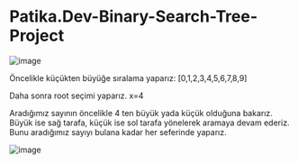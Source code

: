 # Patika.Dev-Binary-Search-Tree-Project
![image](https://github.com/muratoztin/Patika.Dev-Binary-Search-Tree-Project/assets/111575893/d9812445-03e6-4620-a922-406319f2dff0)

Öncelikle küçükten büyüğe sıralama yaparız:  [0,1,2,3,4,5,6,7,8,9]

Daha sonra root seçimi yaparız.  x=4

Aradığımız sayının öncelikle 4 ten büyük yada küçük olduğuna bakarız. Büyük ise sağ tarafa, küçük ise sol tarafa yönelerek aramaya devam ederiz. Bunu aradığımız sayıyı bulana kadar her seferinde yaparız.

![image](https://github.com/muratoztin/Patika.Dev-Binary-Search-Tree-Project/assets/111575893/e0c8c87e-f693-4162-bf46-0a109362739e)
